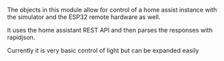 The objects in this module allow for control of a home assist instance
with the simulator and the ESP32 remote hardware as well. 

It uses the home assistant REST API and then parses the responses 
with rapidjson. 

Currently it is very basic control of light but can be expanded easily
